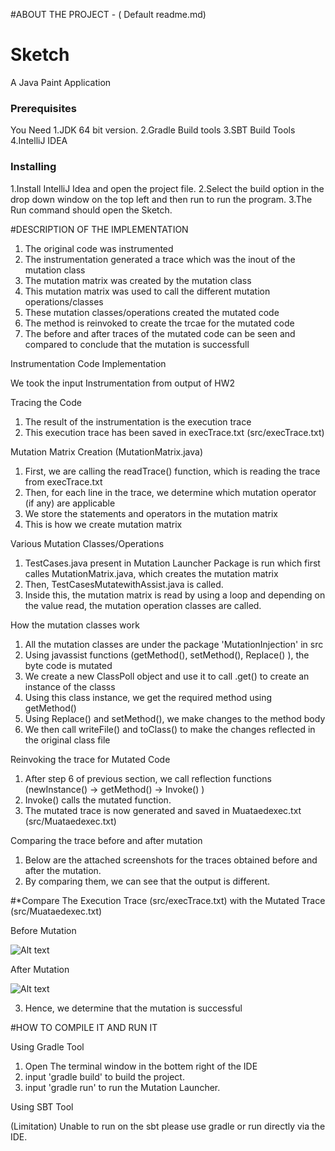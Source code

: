 #ABOUT THE PROJECT - ( Default readme.md)


# Sketch
A Java Paint Application

### Prerequisites

You Need
1.JDK 64 bit version.
2.Gradle Build tools
3.SBT Build Tools
4.IntelliJ IDEA

### Installing

1.Install IntelliJ Idea and open the project file.
2.Select the build option in the drop down window on the top left and then run to run the program.
3.The Run command should open the Sketch.


#DESCRIPTION OF THE IMPLEMENTATION

1. The original code was instrumented
2. The instrumentation generated a trace which was the inout of the mutation class
3. The mutation matrix was created by the mutation class
4. This mutation matrix was used to call the different mutation operations/classes
5. These mutation classes/operations created the mutated code
6. The method is reinvoked to create the trcae for the mutated code
7. The before and after traces of the mutated code can be seen and compared to conclude that the mutation is successfull

Instrumentation Code Implementation

We took the input Instrumentation from output of HW2

Tracing the Code

1. The result of the instrumentation is the execution trace 
2. This execution trace has been saved in execTrace.txt (src/execTrace.txt)

Mutation Matrix Creation (MutationMatrix.java)

1. First, we are calling the readTrace() function, which is reading the trace from execTrace.txt
2. Then, for each line in the trace, we determine which mutation operator (if any) are applicable
3. We store the statements and operators in the mutation matrix
4. This is how we create mutation matrix

Various Mutation Classes/Operations

1. TestCases.java present in Mutation Launcher Package is run which first calles MutationMatrix.java, which creates the mutation matrix
2. Then, TestCasesMutatewithAssist.java is called.
3. Inside this, the mutation matrix is read by using a loop and depending on the value read, the mutation operation classes are called.

How the mutation classes work

1. All the mutation classes are under the package 'MutationInjection' in src
2. Using javassist functions (getMethod(), setMethod(), Replace() ), the byte code is mutated
3. We create a new ClassPoll object and use it to call .get() to create an instance of the classs
4. Using this class instance, we get the required method using getMethod()
5. Using Replace() and setMethod(), we make changes to the method body
6. We then call writeFile() and toClass() to make the changes reflected in the original class file

Reinvoking the trace for Mutated Code

1. After step 6 of previous section, we call reflection functions (newInstance() -> getMethod() -> Invoke() )
2. Invoke() calls the mutated function.
3. The mutated trace is now generated and saved in Muataedexec.txt (src/Muataedexec.txt)

Comparing the trace before and after mutation

1. Below are the attached screenshots for the traces obtained before and after the mutation.
2. By comparing them, we can see that the output is different.

#*Compare The Execution Trace (src/execTrace.txt) with the Mutated Trace (src/Muataedexec.txt)

Before Mutation

![Alt text](http://i66.tinypic.com/2uqf1ts.png "Before Mutation")

After Mutation

![Alt text](http://i68.tinypic.com/2lrmsi.png "After Mutation")

3. Hence, we determine that the mutation is successful

#HOW TO COMPILE IT AND RUN IT

Using Gradle Tool

1. Open The terminal window in the bottem right of the IDE
2. input 'gradle build' to build the project.
3. input 'gradle run' to run the Mutation Launcher.

Using SBT Tool

(Limitation)
Unable to run on the sbt please use gradle or run directly via the IDE.